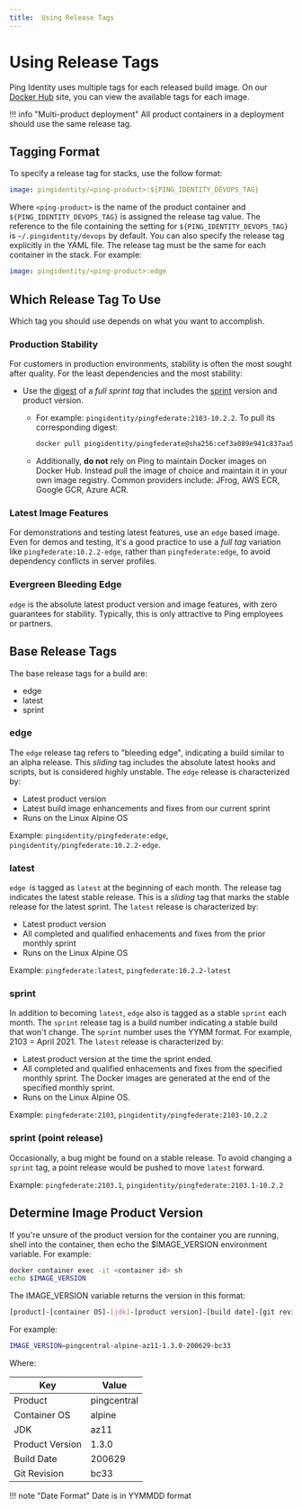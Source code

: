 ```yaml
---
title:  Using Release Tags
---
```

# Using Release Tags

Ping Identity uses multiple tags for each released build image. On our [Docker Hub](https://hub.docker.com/u/pingidentity) site, you can view the available tags for each image.

!!! info "Multi-product deployment"
    All product containers in a deployment should use the same release tag.

## Tagging Format

To specify a release tag for stacks, use the follow format:

```yaml
image: pingidentity/<ping-product>:${PING_IDENTITY_DEVOPS_TAG}
```

Where `<ping-product>` is the name of the product container and `${PING_IDENTITY_DEVOPS_TAG}` is assigned the release tag value. The reference to the file containing the setting for `${PING_IDENTITY_DEVOPS_TAG}` is `~/.pingidentity/devops` by default. You can also specify the release tag explicitly in the YAML file. The release tag must be the same for each container in the stack. For example:

```yaml
image: pingidentity/<ping-product>:edge
```

## Which Release Tag To Use

Which tag you should use depends on what you want to accomplish.

### Production Stability

For customers in production environments, stability is often the most sought after quality. For the least dependencies and the most stability:

* Use the [digest](https://docs.docker.com/engine/reference/commandline/images/#list-image-digests) of a _full sprint tag_ that includes the [sprint](#sprint) version and product version.
    * For example: `pingidentity/pingfederate:2103-10.2.2`. To pull its corresponding digest:

        ```sh
        docker pull pingidentity/pingfederate@sha256:cef3a089e941c837aa598739f385722157eae64510108e81b2064953df2e9537
        ```

    * Additionally, **do not** rely on Ping to maintain Docker images on Docker Hub. Instead pull the image of choice and maintain it in your own image registry. Common providers include: JFrog, AWS ECR, Google GCR, Azure ACR.

### Latest Image Features

For demonstrations and testing latest features, use an `edge` based image. Even for demos and testing, it's a good practice to use a _full tag_ variation like `pingfederate:10.2.2-edge`, rather than `pingfederate:edge`, to avoid dependency conflicts in server profiles.

### Evergreen Bleeding Edge

`edge` is the absolute latest product version and image features, with zero guarantees for stability.
Typically, this is only attractive to Ping employees or partners.

## Base Release Tags

The base release tags for a build are:

* edge
* latest
* sprint

### edge

The `edge` release tag refers to "bleeding edge", indicating a build similar to an alpha release. This _sliding_ tag includes the absolute latest hooks and scripts, but is considered highly unstable. The `edge` release is characterized by:

* Latest product version
* Latest build image enhancements and fixes from our current sprint
* Runs on the Linux Alpine OS

Example: `pingidentity/pingfederate:edge`, `pingidentity/pingfederate:10.2.2-edge`.

### latest

`edge `is tagged as `latest` at the beginning of each month. The release tag indicates the latest stable release. This is a _sliding_ tag that marks the stable release for the latest sprint. The `latest` release is characterized by:

* Latest product version
* All completed and qualified enhacements and fixes from the prior monthly sprint
* Runs on the Linux Alpine OS

Example: `pingfederate:latest`, `pingfederate:10.2.2-latest`

### sprint

In addition to becoming `latest`, `edge` also is tagged as a stable `sprint` each month.  The `sprint` release tag is a build number indicating a stable build that won't change. The `sprint` number uses the YYMM format. For example, 2103 = April 2021.  The `latest` release is characterized by:

* Latest product version at the time the sprint ended.
* All completed and qualified enhacements and fixes from the specified monthly sprint. The Docker images are generated at the end of the specified monthly sprint.
* Runs on the Linux Alpine OS.

Example: `pingfederate:2103`, `pingidentity/pingfederate:2103-10.2.2`

### sprint (point release)

Occasionally, a bug might be found on a stable release. To avoid changing a `sprint` tag, a point release would be pushed to move `latest` forward.

Example: `pingfederate:2103.1`, `pingidentity/pingfederate:2103.1-10.2.2`

## Determine Image Product Version

If you're unsure of the product version for the container you are running, shell into the container, then echo the $IMAGE_VERSION environment variable. For example:

```sh
docker container exec -it <container id> sh
echo $IMAGE_VERSION
```

The IMAGE_VERSION variable returns the version in this format:

```sh
[product]-[container OS]-[jdk]-[product version]-[build date]-[git revision]
```

For example:

```sh
IMAGE_VERSION=pingcentral-alpine-az11-1.3.0-200629-bc33
```

Where:

| Key | Value |
|-----|-----|
| Product | pingcentral |
| Container OS | alpine |
| JDK | az11 |
| Product Version | 1.3.0 |
| Build Date | 200629 |
| Git Revision | bc33 |

!!! note "Date Format"
    Date is in YYMMDD format

